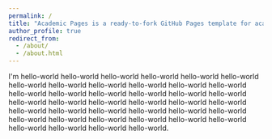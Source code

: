```yaml
---
permalink: /
title: "Academic Pages is a ready-to-fork GitHub Pages template for academic personal websites"
author_profile: true
redirect_from: 
  - /about/
  - /about.html
---
```


I'm hello-world hello-world hello-world hello-world hello-world hello-world hello-world hello-world hello-world hello-world hello-world hello-world hello-world hello-world hello-world hello-world hello-world hello-world hello-world hello-world hello-world hello-world hello-world hello-world hello-world hello-world hello-world hello-world hello-world hello-world hello-world hello-world hello-world hello-world hello-world hello-world hello-world hello-world hello-world hello-world.
